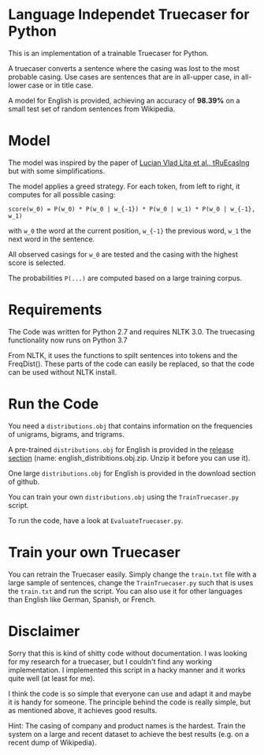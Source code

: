 # Language Independet Truecaser for Python
This is an implementation of a trainable Truecaser for Python.

A truecaser converts a sentence where the casing was lost to the most probable casing. Use cases are sentences that are in all-upper case, in all-lower case or in title case.

A model for English is provided, achieving an accuracy of **98.39%** on a small test set of random sentences from Wikipedia.

# Model
The model was inspired by the paper of [Lucian Vlad Lita  et al., tRuEcasIng](https://www.cs.cmu.edu/~llita/papers/lita.truecasing-acl2003.pdf) but with some simplifications.

The model applies a greed strategy. For each token, from left to right, it computes for all possible casing:

`score(w_0) = P(w_0) * P(w_0 | w_{-1}) * P(w_0 | w_1) * P(w_0 | w_{-1}, w_1)`

with `w_0` the word at the current position, `w_{-1}` the previous word, `w_1` the next word in the sentence.

All observed casings for `w_0` are tested and the casing with the highest score is selected.

The probabilities `P(...)` are computed based on a large training corpus.

# Requirements
The Code was written for Python 2.7 and requires NLTK 3.0. The truecasing functionality now runs on Python 3.7

From NLTK, it uses the functions to spilt sentences into tokens and the FreqDist(). These parts of the code can easily be replaced, so that the code can be used without NLTK install.

# Run the Code
You need a `distributions.obj` that contains information on the frequencies of unigrams, bigrams, and trigrams. 

A pre-trained `distributions.obj` for English is provided in the [release section](https://github.com/nreimers/truecaser/releases) (name: english_distribitions.obj.zip. Unzip it before you can use it).

One large `distributions.obj` for English is provided in the download section of github.

You can train your own `distributions.obj` using the `TrainTruecaser.py` script.

To run the code, have a look at `EvaluateTruecaser.py`. 

# Train your own Truecaser
You can retrain the Truecaser easily. Simply change the `train.txt` file with a large sample of sentences, change the `TrainTruecaser.py` such that is uses the `train.txt` and run the script. You can also use it for other languages than English like German, Spanish, or French.


# Disclaimer
Sorry that this is kind of shitty code without documentation. I was looking for my research for a truecaser, but I couldn't find any working implementation. I implemented this script in a hacky manner and it works quite well (at least for me).

I think the code is so simple that everyone can use and adapt it and maybe it is handy for someone. The principle behind the code is really simple, but as mentioned above, it achieves good results.

Hint: The casing of company and product names is the hardest. Train the system on a large and recent dataset to achieve the best results (e.g. on a recent dump of Wikipedia).
